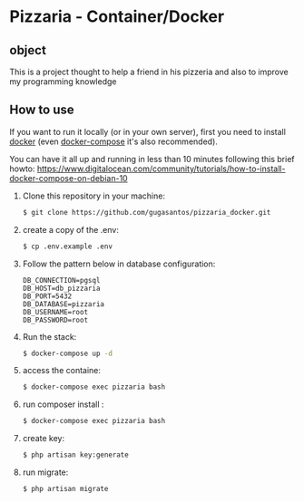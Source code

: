 # Pizzaria - Container/Docker

## object

This is a project thought to help a friend in his pizzeria and also to improve my programming knowledge

## How to use

If you want to run it locally (or in your own server), first you need to install
[docker](https://docs.docker.com/get-docker/) (even [docker-compose](https://docs.docker.com/compose/install/) it's also recommended).

You can have it all up and running in less than 10 minutes following this brief howto:
https://www.digitalocean.com/community/tutorials/how-to-install-docker-compose-on-debian-10

1. Clone this repository in your machine:

    ```bash
    $ git clone https://github.com/gugasantos/pizzaria_docker.git
    ```

2. create a copy of the .env:
    ```bash
    $ cp .env.example .env
    ```
3.  Follow the pattern below in database configuration:
    ```
    DB_CONNECTION=pgsql
    DB_HOST=db_pizzaria
    DB_PORT=5432
    DB_DATABASE=pizzaria
    DB_USERNAME=root
    DB_PASSWORD=root
    ```
4. Run the stack:
    ```bash
    $ docker-compose up -d
    ```

5. access the containe:

    ```bash
    $ docker-compose exec pizzaria bash
    ```
6. run composer install :

    ```bash
    $ docker-compose exec pizzaria bash
    ```
6. create key:

    ```bash
    $ php artisan key:generate
    ```
7. run migrate:

    ```bash
    $ php artisan migrate
    ```
